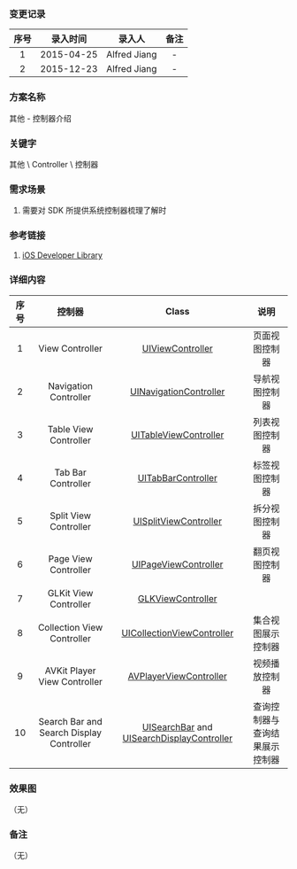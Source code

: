 ### 变更记录

| 序号 | 录入时间 | 录入人 | 备注 |
|:--------:|:--------:|:--------:|:--------:|
| 1 | 2015-04-25 | Alfred Jiang | - |
| 2 | 2015-12-23 | Alfred Jiang | - |

### 方案名称

其他 - 控制器介绍

### 关键字

其他 \ Controller \ 控制器

### 需求场景

1. 需要对 SDK 所提供系统控制器梳理了解时

### 参考链接

1. [iOS Developer Library](https://developer.apple.com/library/ios/navigation/)

### 详细内容

| 序号 | 控制器 | Class | 说明 |
|:-------: |:-------:|:-------:|:-------:|
| 1 | View Controller | [UIViewController](https://developer.apple.com/library/ios/documentation/UIKit/Reference/UIViewController_class/) | 页面视图控制器 |
| 2 | Navigation Controller | [UINavigationController](https://developer.apple.com/library/ios/documentation/UIKit/Reference/UINavigationController_class/) | 导航视图控制器 |
| 3 | Table View Controller | [UITableViewController](https://developer.apple.com/library/ios/documentation/UIKit/Reference/UITableViewController_class/) | 列表视图控制器 |
| 4 | Tab Bar Controller | [UITabBarController](https://developer.apple.com/library/ios/documentation/UIKit/Reference/UITabBarController_class/) | 标签视图控制器 |
| 5 | Split View Controller | [UISplitViewController](https://developer.apple.com/library/ios/documentation/UIKit/Reference/UISplitViewController_class/) | 拆分视图控制器 |
| 6 | Page View Controller | [UIPageViewController](https://developer.apple.com/library/ios/documentation/UIKit/Reference/UIPageViewController_class/) | 翻页视图控制器 |
| 7 | GLKit View Controller | [GLKViewController](https://developer.apple.com/library/ios/documentation/GLkit/Reference/GLKViewController_ClassRef/) |  |
| 8 | Collection View Controller | [UICollectionViewController](https://developer.apple.com/library/ios/documentation/UIKit/Reference/UICollectionViewController_class/) | 集合视图展示控制器 |
| 9 | AVKit Player View Controller | [AVPlayerViewController](https://developer.apple.com/library/ios/documentation/UIKit/Reference/AVPlayerViewController_class/) | 视频播放控制器 |
| 10 | Search Bar and Search Display Controller | [UISearchBar](https://developer.apple.com/library/ios/documentation/UIKit/Reference/UISearchBar_class/) and [UISearchDisplayController](https://developer.apple.com/library/ios/documentation/UIKit/Reference/UISearchDisplayController_class/) | 查询控制器与查询结果展示控制器 |

### 效果图
（无）

### 备注
（无）